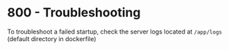 # 800 - Troubleshooting

To troubleshoot a failed startup, check the server logs located at ```/app/logs``` (default directory in dockerfile)
